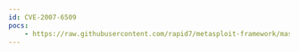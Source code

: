 ```yaml
---
id: CVE-2007-6509
pocs:
    - https://raw.githubusercontent.com/rapid7/metasploit-framework/master/modules/auxiliary/dos/windows/appian/appian_bpm.rb
---
```

